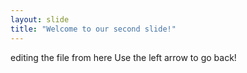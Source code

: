 ```yaml
---
layout: slide
title: "Welcome to our second slide!"
---
```

editing the file from here
Use the left arrow to go back!

